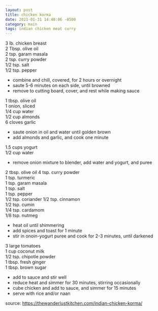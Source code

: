 ```yaml
---
layout: post
title: chicken korma
date: 2021-01-31 14:48:06 -0500
category: main
tags: indian chicken meat curry
---
```


3 lb. chicken breast  
2 Tbsp. olive oil  
2 tsp. garam masala  
2 tsp. curry powder  
1/2 tsp. salt  
1/2 tsp. pepper  
* combine and chill, covered, for 2 hours or overnight
* saute 5-6 minutes on each side, until browned
* remove to cutting board, cover, and rest while making sauce

1 tbsp. olive oil  
1 onion, sliced  
1/4 cup water  
1/2 cup almonds  
6 cloves garlic  
* saute onion in oil and water until golden brown
* add almonds and garlic, and cook one minute

1.5 cups yogurt  
1/2 cup water
* remove onion mixture to blender, add water and yogurt, and puree

2 tbsp. olive oil
4 tsp. curry powder  
1 tsp. turmeric  
1 tsp. garam masala  
1 tsp. salt  
1 tsp. pepper  
1/2 tsp. coriander
1/2 tsp. cinnamon  
1/2 tsp. cumin  
1/4 tsp. cardamom  
1/8 tsp. nutmeg  
* heat oil until shimmering
* add spices and toast for 1 minute
* stir in onoin-yogurt puree and cook for 2-3 minutes, until darkened

3 large tomatoes  
1 cup coconut milk  
1/2 tsp. chipotle powder  
1 tbsp. fresh ginger  
1 tbsp. brown sugar  
* add to sauce and stir well
* reduce heat and simmer for 30 minutes, stirring occasionally
* cube chicken and add to sauce, and simmer for 15 minutes
* serve with rice and/or naan

source: <https://thewanderlustkitchen.com/indian-chicken-korma/>
